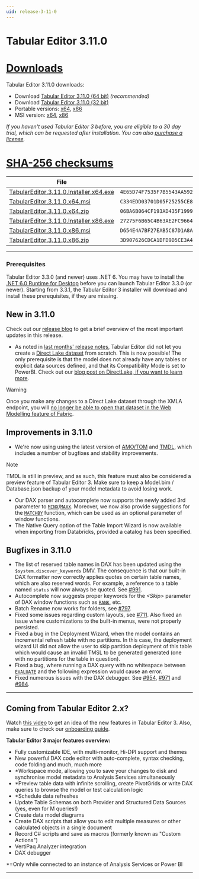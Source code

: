 ```yaml
---
uid: release-3-11-0
---
```


# Tabular Editor 3.11.0

# [**Downloads**](#tab/downloads)

Tabular Editor 3.11.0 downloads:

- Download [Tabular Editor 3.11.0 (64 bit)](https://cdn.tabulareditor.com/files/TabularEditor.3.11.0.Installer.x64.exe) _(recommended)_
- Download [Tabular Editor 3.11.0 (32 bit)](https://cdn.tabulareditor.com/files/TabularEditor.3.11.0.Installer.x86.exe)
- Portable versions: [x64](https://cdn.tabulareditor.com/files/TabularEditor.3.11.0.x64.zip), [x86](https://cdn.tabulareditor.com/files/TabularEditor.3.11.0.x86.zip)
- MSI version: [x64](https://cdn.tabulareditor.com/files/TabularEditor.3.11.0.x64.msi), [x86](https://cdn.tabulareditor.com/files/TabularEditor.3.11.0.x86.msi)

_If you haven't used Tabular Editor 3 before, you are eligible to a 30 day trial, which can be requested after installation. You can also [purchase a license](https://tabulareditor.com/licensing)._

# [**SHA-256 checksums**](#tab/checksums)

| File                                                                                                                                                                                                                 | SHA-256                                                            |
| -------------------------------------------------------------------------------------------------------------------------------------------------------------------------------------------------------------------- | ------------------------------------------------------------------ |
| [TabularEditor.3.11.0.Installer.x64.exe](https://cdn.tabulareditor.com/files/TabularEditor.3.11.0.Installer.x64.exe) | `4E65D74F7535F7B5543AA592B2558DA20AA85958D8623558B75E65053BC50D6C` |
| [TabularEditor.3.11.0.x64.msi](https://cdn.tabulareditor.com/files/TabularEditor.3.11.0.x64.msi)                                     | `C334EDD03701D05F25255CE83375C72E0ACEE7866914D382CAC7E0A83B59FD46` |
| [TabularEditor.3.11.0.x64.zip](https://cdn.tabulareditor.com/files/TabularEditor.3.11.0.x64.zip)                                     | `06BA6B064CF193AD435F19999F6F71E54225C6B9BF733C944C8D7DE1834C8BD7` |
| [TabularEditor.3.11.0.Installer.x86.exe](https://cdn.tabulareditor.com/files/TabularEditor.3.11.0.Installer.x86.exe) | `27275F6B65C4B63AE2FC96648BDA74D9A4F860D725DB1188DA7283DF63F5D504` |
| [TabularEditor.3.11.0.x86.msi](https://cdn.tabulareditor.com/files/TabularEditor.3.11.0.x86.msi)                                     | `D654E4A7BF27EAB5C87D1A8A60F1B8BCD6978AED6BF6C47C420B3F22579ACEAE` |
| [TabularEditor.3.11.0.x86.zip](https://cdn.tabulareditor.com/files/TabularEditor.3.11.0.x86.zip)                                     | `3D907626CDCA1DFD9D5CE3A474FFE8574267512C109FC7611A8A3BB020B4B8C9` |

***

### Prerequisites

Tabular Editor 3.3.0 (and newer) uses .NET 6. You may have to install the [.NET 6.0 Runtime for Desktop](https://dotnet.microsoft.com/en-us/download/dotnet/6.0/runtime) before you can launch Tabular Editor 3.3.0 (or newer). Starting from 3.3.1, the Tabular Editor 3 installer will download and install these prerequisites, if they are missing.

## New in 3.11.0

Check out our [release blog](https://blog.tabulareditor.com/2023/09/25/september-release-tabular-editor-3-11-0/) to get a brief overview of the most important updates in this release.

- As noted in [last months' release notes](xref:release-3-10-1), Tabular Editor did not let you create a [Direct Lake dataset](https://learn.microsoft.com/en-us/power-bi/enterprise/directlake-overview) from scratch. This is now possible! The only prerequisite is that the model does not already have any tables or explicit data sources defined, and that its Compatibility Mode is set to PowerBI. Check out our [blog post on DirectLake, if you want to learn more](https://blog.tabulareditor.com/2023/08/23/fabric-direct-lake-dataset/).

> [!WARNING]
> Once you make any changes to a Direct Lake dataset through the XMLA endpoint, you will [no longer be able to open that dataset in the Web Modelling feature of Fabric](https://learn.microsoft.com/en-us/power-bi/enterprise/directlake-overview#enable-xmla-read-write:~:text=Direct%20Lake%20datasets%20created%20or%20modified%20by%20using%20XMLA%2Dbased%20tools%20cannot%20be%20opened%20in%20the%20Web%20modelling%20feature.).

## Improvements in 3.11.0

- We're now using using the latest version of [AMO/TOM](https://www.nuget.org/packages/Microsoft.AnalysisServices.NetCore.retail.amd64/) and [TMDL](https://www.nuget.org/packages/Microsoft.AnalysisServices.Tabular.Tmdl.NetCore.retail.amd64), which includes a number of bugfixes and stability improvements.

> [!NOTE]
> TMDL is still in preview, and as such, this feature must also be considered a preview feature of Tabular Editor 3. Make sure to keep a Model.bim / Database.json backup of your model metadata to avoid losing work.

- Our DAX parser and autocomplete now supports the newly added 3rd parameter to [`MINX`](https://dax.guide/minx)/[`MAXX`](https://dax.guide/maxx). Moreover, we now also provide suggestions for the [`MATCHBY`](https://dax.guide/matchby) function, which can be used as an optional parameter of window functions.
- The Native Query option of the Table Import Wizard is now available when importing from Databricks, provided a catalog has been specified.

## Bugfixes in 3.11.0

- The list of reserved table names in DAX has been updated using the `$system.discover_keywords` DMV. The consequence is that our built-in DAX formatter now correctly applies quotes on certain table names, which are also reserved words. For example, a reference to a table named `status` will now always be quoted. See [#991](https://github.com/TabularEditor/TabularEditor3/issues/991).
- Autocomplete now suggests proper keywords for the _&lt;Skip&gt;_ parameter of DAX window functions such as [`RANK`](https://dax.guide), etc.
- Batch Rename now works for folders, see [#797](https://github.com/TabularEditor/TabularEditor3/issues/797).
- Fixed some issues regarding custom layouts, see [#711](https://github.com/TabularEditor/TabularEditor3/issues/711). Also fixed an issue where customizations to the built-in menus, were not properly persisted.
- Fixed a bug in the Deployment Wizard, when the model contains an incremental refresh table with no partitions. In this case, the deployment wizard UI did not allow the user to skip partition deployment of this table which would cause an invalid TMSL to be generated generated (one with no partitions for the table in question).
- Fixed a bug, where running a DAX query with no whitespace between [`EVALUATE`](https://dax.guide) and the following expression would cause an error.
- Fixed numerous issues with the DAX debugger. See [#954](https://github.com/TabularEditor/TabularEditor3/issues/954), [#971](https://github.com/TabularEditor/TabularEditor3/issues/971) and [#984](https://github.com/TabularEditor/TabularEditor3/issues/984).

---

## Coming from Tabular Editor 2.x?

Watch [this video](https://www.youtube.com/watch?v=pt3DdcjfImY) to get an idea of the new features in Tabular Editor 3. Also, make sure to check our [onboarding guide](https://docs.tabulareditor.com/onboarding/index.html).

**Tabular Editor 3 major features overview:**

- Fully customizable IDE, with multi-monitor, Hi-DPI support and themes
- New powerful DAX code editor with auto-complete, syntax checking, code folding and much, much more
- \*Workspace mode, allowing you to save your changes to disk and synchronise model metadata to Analysis Services simultaneously
- \*Preview table data with infinite scrolling, create PivotGrids or write DAX queries to browse the model or test calculation logic
- \*Schedule data refreshes
- Update Table Schemas on both Provider and Structured Data Sources (yes, even for M queries!)
- Create data model diagrams
- Create DAX scripts that allow you to edit multiple measures or other calculated objects in a single document
- Record C# scripts and save as macros (formerly known as "Custom Actions")
- VertiPaq Analyzer integration
- DAX debugger

\*=Only while connected to an instance of Analysis Services or Power BI

---
